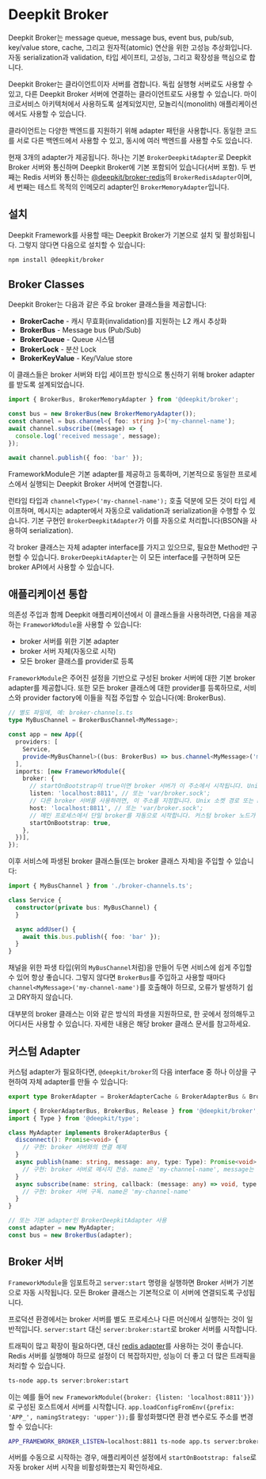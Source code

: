 # Deepkit Broker

Deepkit Broker는 message queue, message bus, event bus, pub/sub, key/value store, cache, 그리고 원자적(atomic) 연산을 위한 고성능 추상화입니다. 자동 serialization과 validation, 타입 세이프티, 고성능, 그리고 확장성을 핵심으로 합니다.

Deepkit Broker는 클라이언트이자 서버를 겸합니다. 독립 실행형 서버로도 사용할 수 있고, 다른 Deepkit Broker 서버에 연결하는 클라이언트로도 사용할 수 있습니다. 마이크로서비스 아키텍처에서 사용하도록 설계되었지만, 모놀리식(monolith) 애플리케이션에서도 사용할 수 있습니다.

클라이언트는 다양한 백엔드를 지원하기 위해 adapter 패턴을 사용합니다. 동일한 코드를 서로 다른 백엔드에서 사용할 수 있고, 동시에 여러 백엔드를 사용할 수도 있습니다.

현재 3개의 adapter가 제공됩니다. 하나는 기본 `BrokerDeepkitAdapter`로 Deepkit Broker 서버와 통신하며 Deepkit Broker에 기본 포함되어 있습니다(서버 포함).
두 번째는 Redis 서버와 통신하는 [@deepkit/broker-redis](./package/broker-redis)의 `BrokerRedisAdapter`이며, 세 번째는 테스트 목적의 인메모리 adapter인 `BrokerMemoryAdapter`입니다.

## 설치

Deepkit Framework를 사용할 때는 Deepkit Broker가 기본으로 설치 및 활성화됩니다. 그렇지 않다면 다음으로 설치할 수 있습니다:

```bash
npm install @deepkit/broker
```

## Broker Classes

Deepkit Broker는 다음과 같은 주요 broker 클래스들을 제공합니다:

- **BrokerCache** - 캐시 무효화(invalidation)를 지원하는 L2 캐시 추상화
- **BrokerBus** - Message bus (Pub/Sub)
- **BrokerQueue** - Queue 시스템
- **BrokerLock** - 분산 Lock
- **BrokerKeyValue** - Key/Value store

이 클래스들은 broker 서버와 타입 세이프한 방식으로 통신하기 위해 broker adapter를 받도록 설계되었습니다.

```typescript
import { BrokerBus, BrokerMemoryAdapter } from '@deepkit/broker';

const bus = new BrokerBus(new BrokerMemoryAdapter());
const channel = bus.channel<{ foo: string }>('my-channel-name');
await channel.subscribe((message) => {
  console.log('received message', message);
});

await channel.publish({ foo: 'bar' });
```

FrameworkModule은 기본 adapter를 제공하고 등록하며, 기본적으로 동일한 프로세스에서 실행되는 Deepkit Broker 서버에 연결합니다.

런타임 타입과 `channel<Type>('my-channel-name');` 호출 덕분에 모든 것이 타입 세이프하며, 메시지는 adapter에서 자동으로 validation과 serialization을 수행할 수 있습니다.
기본 구현인 `BrokerDeepkitAdapter`가 이를 자동으로 처리합니다(BSON을 사용하여 serialization).

각 broker 클래스는 자체 adapter interface를 가지고 있으므로, 필요한 Method만 구현할 수 있습니다. `BrokerDeepkitAdapter`는 이 모든 interface를 구현하며 모든 broker API에서 사용할 수 있습니다.

## 애플리케이션 통합

의존성 주입과 함께 Deepkit 애플리케이션에서 이 클래스들을 사용하려면, 다음을 제공하는 `FrameworkModule`을 사용할 수 있습니다:

- broker 서버를 위한 기본 adapter
- broker 서버 자체(자동으로 시작)
- 모든 broker 클래스를 provider로 등록

`FrameworkModule`은 주어진 설정을 기반으로 구성된 broker 서버에 대한 기본 broker adapter를 제공합니다.
또한 모든 broker 클래스에 대한 provider를 등록하므로, 서비스와 provider factory에 이들을 직접 주입할 수 있습니다(예: BrokerBus).

```typescript
// 별도 파일에, 예: broker-channels.ts
type MyBusChannel = BrokerBusChannel<MyMessage>;

const app = new App({
  providers: [
    Service,
    provide<MyBusChannel>((bus: BrokerBus) => bus.channel<MyMessage>('my-channel-name')),
  ],
  imports: [new FrameworkModule({
    broker: {
      // startOnBootstrap이 true이면 broker 서버가 이 주소에서 시작됩니다. Unix 소켓 경로 또는 host:port 조합
      listen: 'localhost:8811', // 또는 'var/broker.sock';
      // 다른 broker 서버를 사용하려면, 이 주소를 지정합니다. Unix 소켓 경로 또는 host:port 조합
      host: 'localhost:8811', // 또는 'var/broker.sock';
      // 메인 프로세스에서 단일 broker를 자동으로 시작합니다. 커스텀 broker 노드가 있다면 비활성화하세요.
      startOnBootstrap: true,
    },
  })],
});
```

이후 서비스에 파생된 broker 클래스들(또는 broker 클래스 자체)을 주입할 수 있습니다:

```typescript
import { MyBusChannel } from './broker-channels.ts';

class Service {
  constructor(private bus: MyBusChannel) {
  }

  async addUser() {
    await this.bus.publish({ foo: 'bar' });
  }
}
```

채널을 위한 파생 타입(위의 `MyBusChannel`처럼)을 만들어 두면 서비스에 쉽게 주입할 수 있어 항상 좋습니다.
그렇지 않다면 `BrokerBus`를 주입하고 사용할 때마다 `channel<MyMessage>('my-channel-name')`를 호출해야 하므로, 오류가 발생하기 쉽고 DRY하지 않습니다.

대부분의 broker 클래스는 이와 같은 방식의 파생을 지원하므로, 한 곳에서 정의해두고 어디서든 사용할 수 있습니다. 자세한 내용은 해당 broker 클래스 문서를 참고하세요.

## 커스텀 Adapter

커스텀 adapter가 필요하다면, `@deepkit/broker`의 다음 interface 중 하나 이상을 구현하여 자체 adapter를 만들 수 있습니다:

```typescript
export type BrokerAdapter = BrokerAdapterCache & BrokerAdapterBus & BrokerAdapterLock & BrokerAdapterQueue & BrokerAdapterKeyValue;
```

```typescript
import { BrokerAdapterBus, BrokerBus, Release } from '@deepkit/broker';
import { Type } from '@deepkit/type';

class MyAdapter implements BrokerAdapterBus {
  disconnect(): Promise<void> {
    // 구현: broker 서버와의 연결 해제
  }
  async publish(name: string, message: any, type: Type): Promise<void> {
    // 구현: broker 서버로 메시지 전송. name은 'my-channel-name', message는 { foo: 'bar' }
  }
  async subscribe(name: string, callback: (message: any) => void, type: Type): Promise<Release> {
    // 구현: broker 서버 구독. name은 'my-channel-name'
  }
}

// 또는 기본 adapter인 BrokerDeepkitAdapter 사용
const adapter = new MyAdapter;
const bus = new BrokerBus(adapter);

```

## Broker 서버

`FrameworkModule`을 임포트하고 `server:start` 명령을 실행하면 Broker 서버가 기본으로 자동 시작됩니다.
모든 Broker 클래스는 기본적으로 이 서버에 연결되도록 구성됩니다.

프로덕션 환경에서는 broker 서버를 별도 프로세스나 다른 머신에서 실행하는 것이 일반적입니다.
`server:start` 대신 `server:broker:start`로 broker 서버를 시작합니다.

트래픽이 많고 확장이 필요하다면, 대신 [redis adapter](./package/broker-redis.md)를 사용하는 것이 좋습니다. Redis 서버를 실행해야 하므로 설정이 더 복잡하지만, 성능이 더 좋고 더 많은 트래픽을 처리할 수 있습니다.

```bash
ts-node app.ts server:broker:start
```

이는 예를 들어 `new FrameworkModule({broker: {listen: 'localhost:8811'}})`로 구성된 호스트에서 서버를 시작합니다.
`app.loadConfigFromEnv({prefix: 'APP_', namingStrategy: 'upper'});`를 활성화했다면 환경 변수로도 주소를 변경할 수 있습니다:

```bash
APP_FRAMEWORK_BROKER_LISTEN=localhost:8811 ts-node app.ts server:broker:start
```

서버를 수동으로 시작하는 경우, 애플리케이션 설정에서 `startOnBootstrap: false`로 자동 broker 서버 시작을 비활성화했는지 확인하세요.